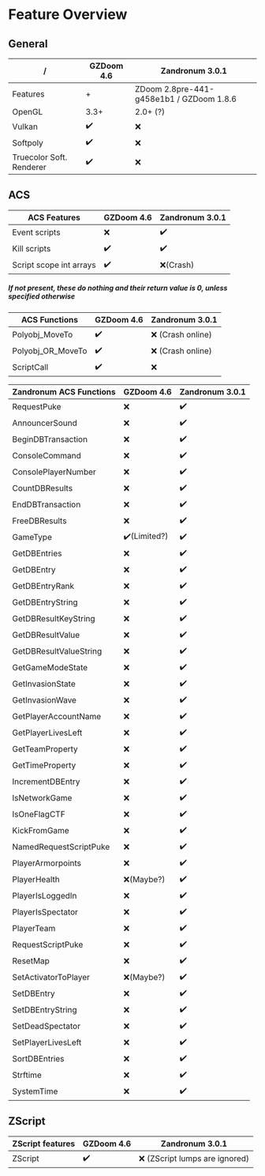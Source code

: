 # Feature Overview

## General
/ | GZDoom 4.6 | Zandronum 3.0.1
------------ | ------------- | -
Features | +|ZDoom 2.8pre-441-g458e1b1 / GZDoom 1.8.6|
OpenGL | 3.3+ | 2.0+ (?)
Vulkan | ✔️|❌
Softpoly |✔️|❌
Truecolor Soft. Renderer |✔️|❌

## ACS
ACS Features | GZDoom 4.6 | Zandronum 3.0.1
------------ | ------------- | -
Event scripts|❌|✔️
Kill scripts|✔️|✔️
Script scope int arrays|✔️|❌(Crash)

##### If not present, these do nothing and their return value is 0, unless specified otherwise

ACS Functions | GZDoom 4.6 | Zandronum 3.0.1
------------ | ------------- | -
Polyobj_MoveTo|✔️|❌ (Crash online)
Polyobj_OR_MoveTo|✔️|❌ (Crash online)
ScriptCall | ✔️|❌


Zandronum ACS Functions | GZDoom 4.6 | Zandronum 3.0.1
------------ | ------------- | -
RequestPuke|❌|✔️
AnnouncerSound|❌|✔️
BeginDBTransaction|❌|✔️
ConsoleCommand|❌|✔️
ConsolePlayerNumber|❌|✔️
CountDBResults|❌|✔️
EndDBTransaction|❌|✔️
FreeDBResults|❌|✔️
GameType|✔️(Limited?)|✔️
GetDBEntries|❌|✔️
GetDBEntry|❌|✔️
GetDBEntryRank|❌|✔️
GetDBEntryString|❌|✔️
GetDBResultKeyString|❌|✔️
GetDBResultValue|❌|✔️
GetDBResultValueString|❌|✔️
GetGameModeState|❌|✔️
GetInvasionState|❌|✔️
GetInvasionWave|❌|✔️
GetPlayerAccountName|❌|✔️
GetPlayerLivesLeft|❌|✔️
GetTeamProperty|❌|✔️
GetTimeProperty|❌|✔️
IncrementDBEntry|❌|✔️
IsNetworkGame|❌|✔️
IsOneFlagCTF|❌|✔️
KickFromGame|❌|✔️
NamedRequestScriptPuke|❌|✔️
PlayerArmorpoints|❌|✔️
PlayerHealth|❌(Maybe?)|✔️
PlayerIsLoggedIn|❌|✔️
PlayerIsSpectator|❌|✔️
PlayerTeam|❌|✔️
RequestScriptPuke|❌|✔️
ResetMap|❌|✔️
SetActivatorToPlayer|❌(Maybe?)|✔️
SetDBEntry|❌|✔️
SetDBEntryString|❌|✔️
SetDeadSpectator|❌|✔️
SetPlayerLivesLeft|❌|✔️
SortDBEntries|❌|✔️
Strftime|❌|✔️
SystemTime|❌|✔️

## ZScript

ZScript features | GZDoom 4.6 | Zandronum 3.0.1
------------ | ------------- | -
ZScript | ✔️|❌ (ZScript lumps are ignored)

